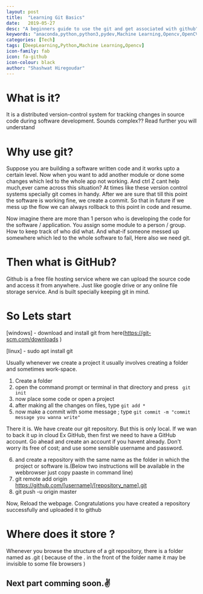 ```yaml
---
layout: post
title:  "Learning Git Basics"
date:   2019-05-27
desc: "A beginners guide to use the git and get associated with github"
keywords: "anaconda,python,python3,pydev,Machine Learning,Opencv,OpenCV"
categories: [Tech]
tags: [DeepLearning,Python,Machine Learning,Opencv]
icon-family: fab
icon: fa-github
icon-colour: black
author: "Shashwat Hiregoudar"
---
```

# What is it?

It is a distributed version-control system for tracking changes in source code during software development.
Sounds complex?? Read further you will understand

# Why use git?
Suppose you are building a software written code and it works upto a certain level. Now when you want to add another module or done some changes which led to the whole app not working. And ctrl Z cant help much,ever came across this situation?
At times like these version control systems specially git comes in handy.
After we are sure that till this point the software is working fine, we create a commit. So that in future if we mess up the flow we can always rollback to this point in code and resume.

Now imagine there are more than 1 person who is developing the code for the software / application. You assign some module to a person / group. How to keep track of who did what. And what-if someone messed up somewhere which led to the whole software to fail,
Here also we need git.


# Then what is GitHub?
Github is a free file hosting service where we can upload the source code and access it from anywhere. Just like google drive or any online file storage service. And is built specially keeping git in mind.

# So Lets start
[windows] - download and install git from here(https://git-scm.com/downloads )

[linux] - sudo apt install git

Usually whenever we create a project it usually involves creating a folder and sometimes work-space. 
1. Create a folder
2. open the command prompt or terminal in that directory and press ` git init`
3. now place some code or open a project
4. after making all the changes on files, type `git add * `
5. now make a commit with some message ; type `git commit -m "commit message you wanna write" `

There it is. We have create our git repository. But this is only local. If we wan to back it up in cloud Ex GitHub, then first we need to have a GitHub account.
Go ahead and create an account if you havent already. Don't worry its free of cost; and use some sensible username and password.

6. and create a repository  with the same name as the folder in which the project or software is.(Below two instructions will be available in the webbrowser just copy paaste in command line)
7. git remote add origin https://github.com/[username]/[repository_name].git
8. git push -u origin master

Now, Reload the webpage.
Congratulations you have created a repository successfully and uploaded it to github

# Where does it store ?
Whenever you browse the structure of a git repository, there is a folder named as .git ( because of the . in the front of the folder name it may be invisible to some file browsers )

## Next part comming soon.✌